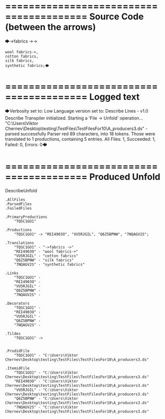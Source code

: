 ========================================
Source Code (between the arrows)
========================================

🡆->fabrics ->->

	wool fabrics->,
	cotton fabrics,
	silk fabrics,
	synthetic fabrics;🡄

========================================
Logged text
========================================

🡆Verbosity set to: Low
Language version set to: Describe Lines - v1.0
Describe Transpiler initialized.
Starting a 'File -> Unfold' operation...
"C:\Users\Viktor Chernev\Desktop\testing\TestFiles\TestFilesFor10\A_producers3.ds" - parsed successfully
Parser red 89 characters, into 18 tokens.
Those were translated to 1 productions, containing 5 entries.
All Files: 1, Succeeded: 1, Failed: 0, Errors: 0🡄

========================================
Produced Unfold
========================================

DescribeUnfold

    .AllFiles
    .ParsedFiles
    .FailedFiles

    .PrimaryProductions
        "TQSC1GO1" 

    .Productions
        "TQSC1GO1" -> "REI4903O", "VU5RJGIL", "Q6Z5BPNW", "7NQAGV2S";

    .Translations
        "TQSC1GO1" - "->fabrics ->"
        "REI4903O" - "wool fabrics->"
        "VU5RJGIL" - "cotton fabrics"
        "Q6Z5BPNW" - "silk fabrics"
        "7NQAGV2S" - "synthetic fabrics"

    .Links
        "TQSC1GO1" - 
        "REI4903O" - 
        "VU5RJGIL" - 
        "Q6Z5BPNW" - 
        "7NQAGV2S" - 

    .Decorators
        "TQSC1GO1" - 
        "REI4903O" - 
        "VU5RJGIL" - 
        "Q6Z5BPNW" - 
        "7NQAGV2S" - 

    .Tildes
        "TQSC1GO1" -> 


    .ProdidFile
        "TQSC1GO1" - "C:\Users\Viktor Chernev\Desktop\testing\TestFiles\TestFilesFor10\A_producers3.ds"

    .ItemidFile
        "TQSC1GO1" - "C:\Users\Viktor Chernev\Desktop\testing\TestFiles\TestFilesFor10\A_producers3.ds"
        "REI4903O" - "C:\Users\Viktor Chernev\Desktop\testing\TestFiles\TestFilesFor10\A_producers3.ds"
        "VU5RJGIL" - "C:\Users\Viktor Chernev\Desktop\testing\TestFiles\TestFilesFor10\A_producers3.ds"
        "Q6Z5BPNW" - "C:\Users\Viktor Chernev\Desktop\testing\TestFiles\TestFilesFor10\A_producers3.ds"
        "7NQAGV2S" - "C:\Users\Viktor Chernev\Desktop\testing\TestFiles\TestFilesFor10\A_producers3.ds"

